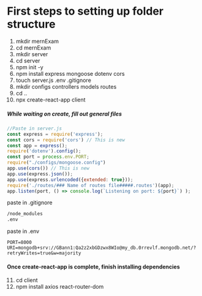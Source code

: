 # First steps to setting up folder structure
1. mkdir mernExam
2. cd mernExam
3. mkdir server
4. cd server
5. npm init -y
6. npm install express mongoose dotenv cors
7. touch server.js .env .gitignore
8. mkdir configs controllers models routes
9. cd ..
10. npx create-react-app client

##### While waiting on create, fill out general files
```javascript
//Paste in server.js
const express = require('express');
const cors = require('cors') // This is new
const app = express();
require('dotenv').config();
const port = process.env.PORT;
require("./configs/mongoose.config")
app.use(cors()) // This is new
app.use(express.json());
app.use(express.urlencoded({extended: true}));
require('./routes/### Name of routes file#####.routes')(app);
app.listen(port, () => console.log(`Listening on port: ${port}`) );
```
paste in .gitignore
```txt
/node_modules
.env
```
paste in .env
```
PORT=8000
URI=mongodb+srv://GBann1:Qa2z2xbGDzwx8WIo@my_db.0rrevlf.mongodb.net/?retryWrites=true&w=majority
```
#### Once create-react-app is complete, finish installing dependencies
11. cd client
12. npm install axios react-router-dom